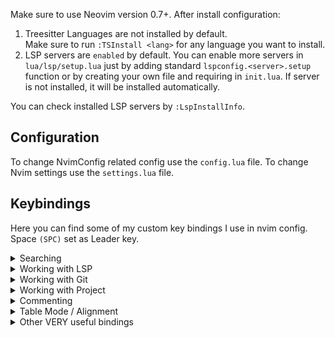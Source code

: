 Make sure to use Neovim version 0.7+. After install configuration:

1. Treesitter Languages are not installed by default.\
Make sure to run `:TSInstall <lang>` for any language you want to install.
2. LSP servers are `enabled` by default. You can enable more servers in `lua/lsp/setup.lua` just by adding standard `lspconfig.<server>.setup` function or by creating your own file and requiring in `init.lua`.
If server is not installed, it will be installed automatically.

You can check installed LSP servers by `:LspInstallInfo`.

## Configuration
To change NvimConfig related config use the `config.lua` file.
To change Nvim settings use the `settings.lua` file.

## Keybindings

Here you can find some of my custom key bindings I use in nvim config. Space `(SPC)` set as Leader key.

<details>
<summary>Searching</summary>

### Searching

| Key Bindings | Description                     |
| ------------ | ------------------------------- |
| `SPC Tab`    | Telescope git files             |
| `SPC /`      | Telescope live grep             |
| `s`          | Enables lightspeed forward      |
| `S`          | Enables lightspeed backward     |
| `SPC s d`    | Search dotfiles                 |
| `SPC s h`    | Search file history             |
| `SPC s s`    | Search history                  |
| `<C - x>`    | Open selected file as a split   |
| `<C - v>`    | Open selected file as a vsplit  |
| `<C-t>`      | Open selected file in a new tab |

</details>

<details>
<summary>Working with LSP</summary>

### Working with LSP:

| Key Bindings               | Description                                       |
| -------------------------- | ------------------------------------------------- |
| `<C - Space>` or `SPC c a` | Code action                                       |
| `<S - K>`                  | Show documentation under cursor                   |
| `gd`                       | Go to definition                                  |
| `gr`                       | Go to references                                  |
| `]g`                       | Go to next diagnostic                             |
| `[g`                       | Go to prev diagnostic                             |
| `SPC c f`                  | Format document (usually ESLint/Prettier)         |
| `SPC c r`                  | Rename                                            |
| `SPC c q`                  | Quick fix - when I exactly know if it will fix it |
| `SPC c d`                  | Local diagnostics list                            |
| `SPC c o`                  | Organize imports                                  |

</details>

<details>
<summary>Working with Git</summary>

### Working with Git:

| Key Bindings | Description                                                                                                                              |
| ------------ | ---------------------------------------------------------------------------------------------------------------------------------------- |
| `SPC g g`    | Lazygit - for commiting and branch change                                                                                                |
| `SPC g s`    | Telescope status - when I want to change/search file I am working on with git changes                                                    |
| `]c`         | Go to next change hunk                                                                                                                   |
| `[c`         | Go to prev change hunk                                                                                                                   |
| `SPC g d`    | Advanced powerful diff view with many filters for debugging code, checking previous changes etc.                                         |
| `SPC g m`    | View hunk diff of a line under cursor                                                                                                    |
| `SPC g h r`  | Reset changed hunk under cursor - I like to check quickly what I have changed in that line and then just type 'u' to go back             |
| `SPC g h s`  | Stage hunk under cursor - Sometimes it's faster than selecting lines in Lazygit, so I can stage specific lines and then just do a commit |
| `SPC g l c`  | Quick check of previous commit in current buffer, <C-s> inside to switch preview                                                         |

</details>

<details>
<summary>Working with Project</summary>

### Working with Project:

| Key Bindings | Description                                                                                                                                                                                                                                                                             |
| ------------ | --------------------------------------------------------------------------------------------------------------------------------------------------------------------------------------------------------------------------------------------------------------------------------------- |
| `SPC f`      | Toggles nvim-tree file explorer                                                                                                                                                                                                                                                         |
| `SPC p w`    | Find word under cursor in project - very useful to find where component is used. Just use binding and type '<'. There is a lot of alternatives like lsp_references but I like it with telescope and to not find only references but whole text under cursor.                            |
| `SPC p f`    | Find file under cursor in project - it finds files in project which contains text under cursor. Useful when you name directories by component name in React and wants to go quickly to file. 'gd' is better but in some projects without TS or with mixed JS/TS it cannot work properly |
| `SPC p t`    | Finds TODOs/NOTES in project                                                                                                                                                                                                                                                            |
| `SPC p l`    | Switch between projects                                                                                                                                                                                                                                                                 |
| `SPC p s`    | Save session to load it later from Dashboard                                                                                                                                                                                                                                            |

</details>

<details>
<summary>Commenting</summary>

### Commenting

| Key Bindings  | Description                |
| ------------- | -------------------------- |
| `gcc`         | Create/remove comment      |
| `gc` (visual) | Create/remove comment      |
| `gcO`         | Create comment line before |
| `gco`         | Create comment line after  |

</details>

<details>
<summary>Table Mode / Alignment</summary>

### Table Mode / Alignment

| Key Bindings  | Description                                                                       |
| ------------- | --------------------------------------------------------------------------------- |
| `ga (visual)` | Aligns selection based on separator (comma, semi-colon, colon etc.)               |
| `SPC t m `    | Enables Table Mode. Do it in markdown file with some table and you will see magic |
| `SPC t i C `  | (Only when Table Mode Enabled) Insert column before                               |
| `SPC t i c `  | (Only when Table Mode Enabled) Insert column after                                |
| `SPC t d c `  | (Only when Table Mode Enabled) Delete column                                      |
| `SPC t d r `  | (Only when Table Mode Enabled) Delete row                                         |
| `SPC t s `    | (Only when Table Mode Enabled) Sort table alphabetically                          |

</details>

<details>
<summary>Other VERY useful bindings</summary>

### Other VERY useful bindings

| Key Bindings | Description                                                                                                                                          |
| ------------ | ---------------------------------------------------------------------------------------------------------------------------------------------------- |
| `<S-q> `     | Smartly closes current buffer without breaking UI                                                                                                    |
| `<C-a> `     | It is not only increases number, but switches between true/false/const/let/function/arrow function/increment dates etc.                              |
| `<C-n> `     | Finds next occurence (like \*) of word and puts multi-cursor there. Then you can go to Insert mode, Append, Change or Delete.                        |
| `<C-o> `     | Jumps to previous cursor in jumplist. I use it very often.                                                                                           |
| `<C-i> `     | Jumps to next cursor in jumplist.                                                                                                                    |
| `<C-u> `     | Uppercase word under cursor.                                                                                                                         |
| `v <ENTER> ` | Smartly selects next subjects of current treesitter context                                                                                          |
| `za `        | Toggle folds. By treesitter they are automatically added to TS/JS files in smart way                                                                 |
| `zM `        | Close all folds                                                                                                                                      |
| `zR `        | Open all folds                                                                                                                                       |
| `gJ `        | Smartly joins lines based on treesitter                                                                                                              |
| `gS `        | Smartly splits lines based on treesitter. I do if VERY often when I want to put import element to new lines (e.g. import { A, B, C, D, E } from ...) |
| `<F1 > `     | Opens/closes split terminal                                                                                                                          |

</details>
